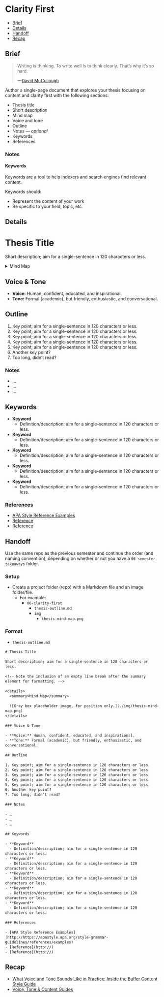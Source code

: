 # Clarity First

- [Brief](#brief)
- [Details](#details)
- [Handoff](#handoff)
- [Recap](#recap)

## Brief

> Writing is thinking. To write well is to think clearly. That’s why it’s so hard.
>
> —[David McCullough](https://en.wikipedia.org/wiki/David_McCullough)

Author a single-page document that explores your thesis focusing on content and clarity first with the following sections:

- Thesis title
- Short description
- Mind map
- Voice and tone
- Outline
- Notes — *optional*
- Keywords
- References

### Notes

#### Keywords

Keywords are a tool to help indexers and search engines find relevant content.

Keywords should:

- Represent the content of your work
- Be specific to your field, topic, etc.

## Details

# Thesis Title

Short description; aim for a single-sentence in 120 characters or less.

<details>
  <summary>Mind Map</summary>

  ![Gray box placeholder image, for position only.](./img/placeholder.svg)
</details>

## Voice & Tone

- **Voice:** Human, confident, educated, and inspirational.
- **Tone:** Formal (academic), but friendly, enthusiastic, and conversational.

## Outline

1. Key point; aim for a single-sentence in 120 characters or less.
2. Key point; aim for a single-sentence in 120 characters or less.
3. Key point; aim for a single-sentence in 120 characters or less.
4. Key point; aim for a single-sentence in 120 characters or less.
5. Key point; aim for a single-sentence in 120 characters or less.
6. Another key point?
7. Too long, didn’t read?

### Notes

- …
- …
- …

## Keywords

- **Keyword**
  - Definition/description; aim for a single-sentence in 120 characters or less.
- **Keyword**
  - Definition/description; aim for a single-sentence in 120 characters or less.
- **Keyword**
  - Definition/description; aim for a single-sentence in 120 characters or less.
- **Keyword**
  - Definition/description; aim for a single-sentence in 120 characters or less.
- **Keyword**
  - Definition/description; aim for a single-sentence in 120 characters or less.

### References

- [APA Style Reference Examples](http://https://apastyle.apa.org/style-grammar-guidelines/references/examples)
- [Reference](http://)
- [Reference](http://)

## Handoff

Use the same repo as the previous semester and continue the order (and naming convention), depending on whether or not you have a `06-semester-takeaways` folder.

### Setup

- Create a project folder (repo) with a Markdown file and an image folder/file.
  - For example:
    - `06-clarity-first`
      - `thesis-outline.md`
      -  `img`
          - `thesis-mind-map.png`

### Format

- `thesis-outline.md`

```
# Thesis Title

Short description; aim for a single-sentence in 120 characters or less.

<!-- Note the inclusion of an empty line break after the summary element for formatting. -->

<details>
  <summary>Mind Map</summary>

  ![Gray box placeholder image, for position only.](./img/thesis-mind-map.png)
</details>

### Voice & Tone

- **Voice:** Human, confident, educated, and inspirational.
- **Tone:** Formal (academic), but friendly, enthusiastic, and conversational.

## Outline

1. Key point; aim for a single-sentence in 120 characters or less.
2. Key point; aim for a single-sentence in 120 characters or less.
3. Key point; aim for a single-sentence in 120 characters or less.
4. Key point; aim for a single-sentence in 120 characters or less.
5. Key point; aim for a single-sentence in 120 characters or less.
6. Another key point?
7. Too long, didn’t read?

### Notes

- …
- …
- …

## Keywords

- **Keyword**
  - Definition/description; aim for a single-sentence in 120 characters or less.
- **Keyword**
  - Definition/description; aim for a single-sentence in 120 characters or less.
- **Keyword**
  - Definition/description; aim for a single-sentence in 120 characters or less.
- **Keyword**
  - Definition/description; aim for a single-sentence in 120 characters or less.
- **Keyword**
  - Definition/description; aim for a single-sentence in 120 characters or less.

### References

- [APA Style Reference Examples](http://https://apastyle.apa.org/style-grammar-guidelines/references/examples)
- [Reference](http://)
- [Reference](http://)

```

## Recap

- [What Voice and Tone Sounds Like in Practice: Inside the Buffer Content Style Guide](https://buffer.com/resources/style-guide/)
- [Voice, Tone & Content Guides](https://voiceandtoneguides.webflow.io)
